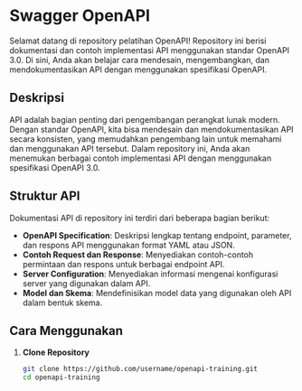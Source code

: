 # Swagger OpenAPI

Selamat datang di repository pelatihan OpenAPI! Repository ini berisi dokumentasi dan contoh implementasi API menggunakan standar OpenAPI 3.0. Di sini, Anda akan belajar cara mendesain, mengembangkan, dan mendokumentasikan API dengan menggunakan spesifikasi OpenAPI.

## Deskripsi

API adalah bagian penting dari pengembangan perangkat lunak modern. Dengan standar OpenAPI, kita bisa mendesain dan mendokumentasikan API secara konsisten, yang memudahkan pengembang lain untuk memahami dan menggunakan API tersebut. Dalam repository ini, Anda akan menemukan berbagai contoh implementasi API dengan menggunakan spesifikasi OpenAPI 3.0.

## Struktur API

Dokumentasi API di repository ini terdiri dari beberapa bagian berikut:

- **OpenAPI Specification**: Deskripsi lengkap tentang endpoint, parameter, dan respons API menggunakan format YAML atau JSON.
- **Contoh Request dan Response**: Menyediakan contoh-contoh permintaan dan respons untuk berbagai endpoint API.
- **Server Configuration**: Menyediakan informasi mengenai konfigurasi server yang digunakan dalam API.
- **Model dan Skema**: Mendefinisikan model data yang digunakan oleh API dalam bentuk skema.

## Cara Menggunakan

1. **Clone Repository**
   ```bash
   git clone https://github.com/username/openapi-training.git
   cd openapi-training

